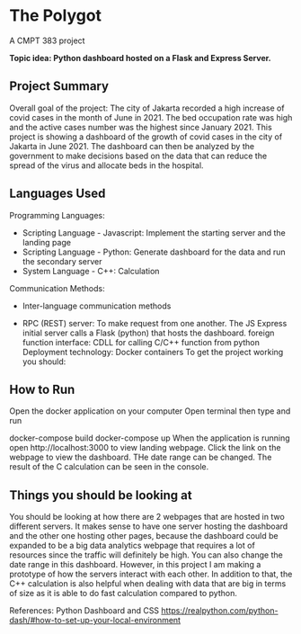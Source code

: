 # The Polygot

A CMPT 383 project

<b>Topic idea: Python dashboard hosted on a Flask and Express Server.</b>

## Project Summary

Overall goal of the project: The city of Jakarta recorded a high increase of covid cases in the month of June in 2021. The bed occupation rate was high and the active cases number was the highest since January 2021. This project is showing a dashboard of the growth of covid cases in the city of Jakarta in June 2021. The dashboard can then be analyzed by the government to make decisions based on the data that can reduce the spread of the virus and allocate beds in the hospital.

## Languages Used

Programming Languages:

* Scripting Language - Javascript: Implement the starting server and the landing page
* Scripting Language - Python: Generate dashboard for the data and run the secondary server
* System Language - C++: Calculation

Communication Methods:

* Inter-language communication methods

* RPC (REST) server: To make request from one another. The JS Express initial server calls a Flask (python) that hosts the dashboard.
foreign function interface: CDLL for calling C/C++ function from python Deployment technology: Docker containers
To get the project working you should:

## How to Run

Open the docker application on your computer Open terminal then type and run

docker-compose build
docker-compose up
When the application is running open http://localhost:3000 to view landing webpage. Click the link on the webpage to view the dashboard. THe date range can be changed. The result of the C calculation can be seen in the console.

## Things you should be looking at

You should be looking at how there are 2 webpages that are hosted in two different servers. It makes sense to have one server hosting the dashboard and the other one hosting other pages, because the dashboard could be expanded to be a big data analytics webpage that requires a lot of resources since the traffic will definitely be high. You can also change the date range in this dashboard. However, in this project I am making a prototype of how the servers interact with each other. In addition to that, the C++ calculation is also helpful when dealing with data that are big in terms of size as it is able to do fast calculation compared to python.

References: Python Dashboard and CSS https://realpython.com/python-dash/#how-to-set-up-your-local-environment
